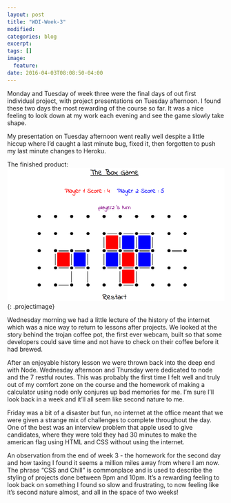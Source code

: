 ```yaml
---
layout: post
title: "WDI-Week-3"
modified:
categories: blog
excerpt:
tags: []
image:
  feature:
date: 2016-04-03T08:08:50-04:00
---
```

Monday and Tuesday of week three were the final days of out first individual project, with project presentations on Tuesday afternoon. I found these two days the most rewarding of the course so far. It was a nice feeling to look down at my work each evening and see the game slowly take shape.

My presentation on Tuesday afternoon went really well despite a little hiccup where I’d caught a last minute bug, fixed it, then forgotten to push my last minute changes to Heroku.

The finished product:
![GitHub Logo](/images/fillmein.png){: .projectimage}

Wednesday morning we had a little lecture of the history of the internet which was a nice way to return to lessons after projects. We looked at the story behind the trojan coffee pot, the first ever webcam, built so that some developers could save time and not have to check on their coffee before it had brewed.

After an enjoyable history lesson we were thrown back into the deep end with Node. Wednesday afternoon and Thursday were dedicated to node and the 7 restful routes. This was probably the first time I felt well and truly out of my comfort zone on the course and the homework of making a calculator using node only conjures up bad memories for me. I’m sure I’ll look back in a week and it’ll all seem like second nature to me.

Friday was a bit of a disaster but fun, no internet at the office meant that we were given a strange mix of challenges to complete throughout the day. One of the best was an interview problem that apple used to give candidates, where they were told they had 30 minutes to make the american flag using HTML and CSS  without using the internet.

An observation from the end of week 3 - the homework for the second day and how taxing I found it seems a million miles away from where I am now. The phrase “CSS and Chill” is commonplace and is used to describe the styling of projects done between 9pm and 10pm. It’s a rewarding feeling to look back on something I found so slow and frustrating, to now feeling like it’s second nature almost, and all in the space of two weeks!
